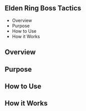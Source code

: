 ## Elden Ring Boss Tactics
- Overview
- Purpose
- How to Use
- How it Works

## Overview

## Purpose

## How to Use

## How it Works

